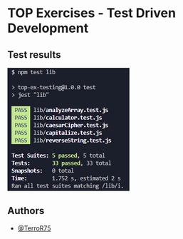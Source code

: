 # TOP Exercises - Test Driven Development

## Test results
![Results_1](https://raw.githubusercontent.com/TerroR75/top-ex-testing/main/src/img/1.png)

## Authors

- [@TerroR75](https://github.com/TerroR75)


